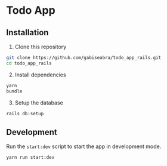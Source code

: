# Todo App

## Installation

1. Clone this repository

```sh
git clone https://github.com/gabiseabra/todo_app_rails.git
cd todo_app_rails
```

2. Install dependencies

```sh
yarn
bundle
```

3. Setup the database

```sh
rails db:setup
```

## Development

Run the `start:dev` script to start the app in development mode.

```sh
yarn run start:dev
```

